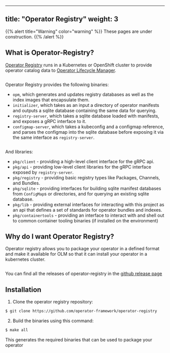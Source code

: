 
---
title: "Operator Registry"
weight: 3
---

{{% alert title="Warning" color="warning" %}}
These pages are under construction.
{{% /alert %}}

## What is Operator-Registry?
  
[Operator Registry](https://github.com/operator-framework/operator-registry) runs in a Kubernetes or OpenShift cluster to provide operator catalog data to [Operator Lifecycle Manager](https://github.com/operator-framework/operator-lifecycle-manager).

<pre></pre>
Operator Registry provides the following binaries:
 
 * `opm`, which generates and updates registry databases as well as the index images that encapsulate them.
 * `initializer`, which takes as an input a directory of operator manifests and outputs a sqlite database containing the same data for querying.
 * `registry-server`, which takes a sqlite database loaded with manifests, and exposes a gRPC interface to it.
 * `configmap-server`, which takes a kubeconfig and a configmap reference, and parses the configmap into the sqlite database before exposing it via the same interface as `registry-server`.
 <pre></pre>
And libraries:
  
 * `pkg/client` - providing a high-level client interface for the gRPC api.
 * `pkg/api` - providing low-level client libraries for the gRPC interface exposed by `registry-server`.
 * `pkg/registry` - providing basic registry types like Packages, Channels, and Bundles.
 * `pkg/sqlite` - providing interfaces for building sqlite manifest databases from `ConfigMap`s or directories, and for querying an existing sqlite database.
 * `pkg/lib` - providing external interfaces for interacting with this project as an api that defines a set of standards for operator bundles and indexes.
 * `pkg/containertools` - providing an interface to interact with and shell out to common container tooling binaries (if installed on the environment)
  
## Why do I want Operator Registry?
Operator registry allows you to package your operator in a defined format and make it available for OLM so that it can install your operator in a 
kubernetes cluster.
<pre></pre>   
You can find all the releases of operator-registry in the [github release page](https://github.com/operator-framework/operator-registry/releases)

## Installation

1. Clone the operator registry repository:

```bash
$ git clone https://github.com/operator-framework/operator-registry
```

2. Build the binaries using this command:

```bash
$ make all
```

This generates the required binaries that can be used to package your operator